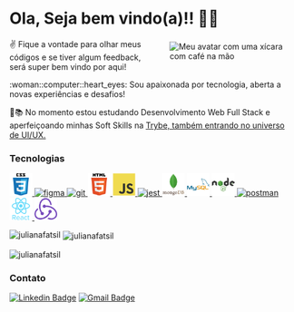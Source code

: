 # Ola, Seja bem vindo(a)!! 🤘🏽
<img align="right" width="40%" src="https://github.com/julianafatsil/julianafatsil/blob/master/img/avatar.png?raw=true"  hspace="20" vspace="5" alt="Meu avatar com uma xícara com café na mão">
<p> ✌️ Fique a vontade para olhar meus códigos e se tiver algum feedback, será super bem vindo por aqui!</p>
<p> :woman::computer::heart_eyes: Sou apaixonada por tecnologia, aberta a novas experiências e desafios!</p>
<p> 🚀📚 No momento estou estudando Desenvolvimento Web Full Stack e aperfeiçoando minhas Soft Skills na <a
    href="https://www.betrybe.com/" 
    alt="Trybe"
  >Trybe, também entrando no universo de UI/UX.
  </a> </p>
  
  ### Tecnologias
<p align="left"> <a href="https://www.w3schools.com/css/" target="_blank"> <img src="https://raw.githubusercontent.com/devicons/devicon/master/icons/css3/css3-original-wordmark.svg" alt="css3" width="40" height="40"/> </a> <a href="https://www.figma.com/" target="_blank"> <img src="https://www.vectorlogo.zone/logos/figma/figma-icon.svg" alt="figma" width="40" height="40"/> </a> <a href="https://git-scm.com/" target="_blank"> <img src="https://www.vectorlogo.zone/logos/git-scm/git-scm-icon.svg" alt="git" width="40" height="40"/> </a> <a href="https://www.w3.org/html/" target="_blank"> <img src="https://raw.githubusercontent.com/devicons/devicon/master/icons/html5/html5-original-wordmark.svg" alt="html5" width="40" height="40"/> </a> <a href="https://developer.mozilla.org/en-US/docs/Web/JavaScript" target="_blank"> <img src="https://raw.githubusercontent.com/devicons/devicon/master/icons/javascript/javascript-original.svg" alt="javascript" width="40" height="40"/> </a> <a href="https://jestjs.io" target="_blank"> <img src="https://www.vectorlogo.zone/logos/jestjsio/jestjsio-icon.svg" alt="jest" width="40" height="40"/> </a> <a href="https://www.mongodb.com/" target="_blank"> <img src="https://raw.githubusercontent.com/devicons/devicon/master/icons/mongodb/mongodb-original-wordmark.svg" alt="mongodb" width="40" height="40"/> </a> <a href="https://www.mysql.com/" target="_blank"> <img src="https://raw.githubusercontent.com/devicons/devicon/master/icons/mysql/mysql-original-wordmark.svg" alt="mysql" width="40" height="40"/> </a> <a href="https://nodejs.org" target="_blank"> <img src="https://raw.githubusercontent.com/devicons/devicon/master/icons/nodejs/nodejs-original-wordmark.svg" alt="nodejs" width="40" height="40"/> </a> <a href="https://postman.com" target="_blank"> <img src="https://www.vectorlogo.zone/logos/getpostman/getpostman-icon.svg" alt="postman" width="40" height="40"/> </a> <a href="https://reactjs.org/" target="_blank"> <img src="https://raw.githubusercontent.com/devicons/devicon/master/icons/react/react-original-wordmark.svg" alt="react" width="40" height="40"/> </a> <a href="https://redux.js.org" target="_blank"> <img src="https://raw.githubusercontent.com/devicons/devicon/master/icons/redux/redux-original.svg" alt="redux" width="40" height="40"/> </a> </p>

<p><img align="left" src="https://github-readme-stats.vercel.app/api/top-langs?username=julianafatsil&show_icons=true&locale=en&layout=compact" alt="julianafatsil" /></p>

<p>&nbsp;<img align="center" src="https://github-readme-stats.vercel.app/api?username=julianafatsil&show_icons=true&locale=en" alt="julianafatsil" /></p>

<p><img align="center" src="https://github-readme-streak-stats.herokuapp.com/?user=julianafatsil&" alt="julianafatsil" /></p>

 
 ### Contato
[![Linkedin Badge](https://img.shields.io/badge/-LinkedIn-blue?style=flat-square&logo=Linkedin&logoColor=white&link=https://www.linkedin.com/in/julianafatsil/)](https://www.linkedin.com/in/julianafatsil/)
[![Gmail Badge](https://img.shields.io/badge/-Gmail-c14438?style=flat-square&logo=Gmail&logoColor=white&link=mailto:julianafatsil@gmail.com)](mailto:julianafatsil@gmail.com)
 

